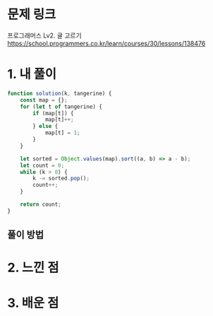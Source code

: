 # 문제 링크

프로그래머스 Lv2. 귤 고르기
https://school.programmers.co.kr/learn/courses/30/lessons/138476

# 1. 내 풀이

```js
function solution(k, tangerine) {
    const map = {};
    for (let t of tangerine) {
        if (map[t]) {
            map[t]++;
        } else {
            map[t] = 1;
        }
    }

    let sorted = Object.values(map).sort((a, b) => a - b);
    let count = 0;
    while (k > 0) {
        k -= sorted.pop();
        count++;
    }

    return count;
}
```

## 풀이 방법

# 2. 느낀 점

# 3. 배운 점
